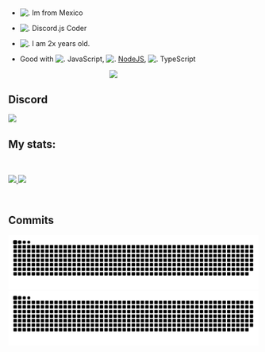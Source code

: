 #
- <img src="https://i.imgur.com/XznOkdL.png" alt="." width="16" height="16"/> Im from Mexico
- <img src="https://i.imgur.com/SuSbRGN.png" alt="." width="16" height="16"/> Discord.js Coder 
- <img src="https://i.imgur.com/a2KhTyR.gif" alt="."  width="16" height="16" /> I am 2x years old. 

- Good with <img src="https://i.imgur.com/Xjb867j.png" alt="." width="16" height="16"/> JavaScript, <img src="https://i.imgur.com/eZxBcrA.png" alt="." width="16" height="16"/> [NodeJS](https://nodejs.org/), <img src="https://www.typescriptlang.org/favicon-32x32.png" alt="." width="16" height="16"/> TypeScript

<img src="https://i.imgur.com/OlRmqT8.gif" width="300" align="right" />
<br/>

## Discord
<a href="https://discord.com/users/645097595391442944"  align="left">
    <img src="https://lanyard.cnrad.dev/api/645097595391442944?theme=light&bg=F4BFC7&borderRadius=15px&animated=true&idleMessage=In%20the%20sky%20there%20is%20an%20angel%20in%20somewhere%20(.%20%E2%9D%9B%20%E1%B4%97%20%E2%9D%9B.)">
  </a>

## My stats:

<br/>
<p align="left">
  <a href="/">
  <img width="49.5%" src="https://github-readme-stats.vercel.app/api?username=alecuatro&theme=dracula&show_icons=true" />
    <img width="49.5%" src="https://github-readme-streak-stats.herokuapp.com/?user=alecuatro&theme=dracula&hide_border=true" />
  </a>
</p>
<br>

## Commits

![github contribution grid snake animation](https://raw.githubusercontent.com/AleCuatro/AleCuatro/output/github-contribution-grid-snake-dark.svg#gh-dark-mode-only) ![github contribution grid snake animation](https://raw.githubusercontent.com/AleCuatro/AleCuatro/output/github-contribution-grid-snake.svg#gh-light-mode-only)


